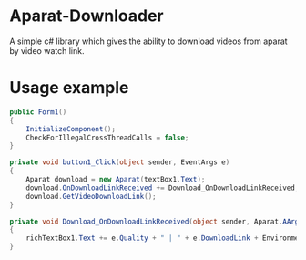 # Aparat-Downloader
A simple c# library which gives the ability to download videos from aparat by video watch link.

# Usage example 

```C#
public Form1()
{
    InitializeComponent();
    CheckForIllegalCrossThreadCalls = false;
}

private void button1_Click(object sender, EventArgs e)
{
    Aparat download = new Aparat(textBox1.Text);
    download.OnDownloadLinkReceived += Download_OnDownloadLinkReceived;
    download.GetVideoDownloadLink();
}

private void Download_OnDownloadLinkReceived(object sender, Aparat.AArgs e)
{
    richTextBox1.Text += e.Quality + " | " + e.DownloadLink + Environment.NewLine;
}
```
